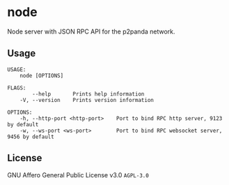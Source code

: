 # node

Node server with JSON RPC API for the p2panda network.

## Usage

```
USAGE:
    node [OPTIONS]

FLAGS:
        --help       Prints help information
    -V, --version    Prints version information

OPTIONS:
    -h, --http-port <http-port>    Port to bind RPC http server, 9123 by default
    -w, --ws-port <ws-port>        Port to bind RPC websocket server, 9456 by default
```

## License

GNU Affero General Public License v3.0 `AGPL-3.0`

